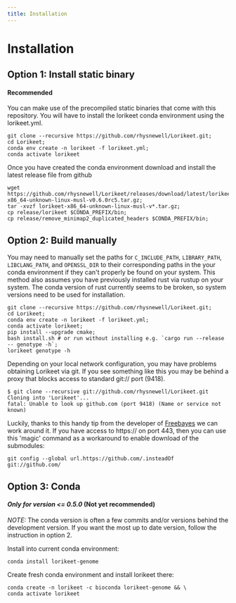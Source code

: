 ```yaml
---
title: Installation
---
```


Installation
========

## Option 1: Install static binary 
#### Recommended
You can make use of the precompiled static binaries that come with this repository. You will have to install the lorikeet
conda environment using the lorikeet.yml.
```
git clone --recursive https://github.com/rhysnewell/Lorikeet.git;
cd Lorikeet;
conda env create -n lorikeet -f lorikeet.yml;
conda activate lorikeet
```

Once you have created the conda environment download and install the latest release file from github
```
wget https://github.com/rhysnewell/Lorikeet/releases/download/latest/lorikeet-x86_64-unknown-linux-musl-v0.6.0rc5.tar.gz;
tar -xvzf lorikeet-x86_64-unknown-linux-musl-v*.tar.gz;
cp release/lorikeet $CONDA_PREFIX/bin;
cp release/remove_minimap2_duplicated_headers $CONDA_PREFIX/bin;
```

## Option 2: Build manually
You may need to manually set the paths for `C_INCLUDE_PATH`, `LIBRARY_PATH`, `LIBCLANG_PATH`, and `OPENSSL_DIR` to their corresponding
paths in the your conda environment if they can't properly be found on your system. This method also assumes you have 
previously installed rust via rustup on your system. The conda version of rust currently seems to be broken, so system 
versions need to be used for installation.
```
git clone --recursive https://github.com/rhysnewell/Lorikeet.git;
cd Lorikeet;
conda env create -n lorikeet -f lorikeet.yml; 
conda activate lorikeet;
pip install --upgrade cmake;
bash install.sh # or run without installing e.g. `cargo run --release -- genotype -h`;
lorikeet genotype -h
```

Depending on your local network configuration, you may have problems obtaining Lorikeet via git.
If you see something like this you may be behind a proxy that blocks access to standard git:// port (9418).

```
$ git clone --recursive git://github.com/rhysnewell/Lorikeet.git
Cloning into 'Lorikeet'...
fatal: Unable to look up github.com (port 9418) (Name or service not known)
```

Luckily, thanks to this handy tip from the developer of [Freebayes](https://github.com/ekg/freebayes) we can work around it.
If you have access to https:// on port 443, then you can use this 'magic' command as a workaround to enable download of the submodules:

```
git config --global url.https://github.com/.insteadOf git://github.com/
```

## Option 3: Conda 
#### *Only for version <= 0.5.0* (Not yet recommended)

*NOTE:* The conda version is often a few commits and/or versions behind the development version. If you want the most
up to date version, follow the instruction in option 2. 

Install into current conda environment:
```
conda install lorikeet-genome
```

Create fresh conda environment and install lorikeet there:
```
conda create -n lorikeet -c bioconda lorikeet-genome && \
conda activate lorikeet
```